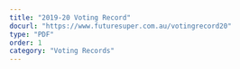 ```yaml
---
title: "2019-20 Voting Record"
docurl: "https://www.futuresuper.com.au/votingrecord20"
type: "PDF"
order: 1
category: "Voting Records"
---
```

